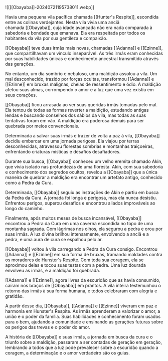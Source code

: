![[[[Obayaba]]-20240721195738011.webp]]

Havia uma pequena vila pacífica chamada [[Hunter's Respite]], escondida entre as colinas verdejantes. Nesta vila vivia uma anciã chamada [[Obayaba]], cuja idade avançada não era nada comparada à sabedoria e bondade que emanava. Ela era respeitada por todos os habitantes da vila por sua gentileza e compaixão.

[[Obayaba]] teve duas irmãs mais novas, chamadas [[Adanna]] e [[Ezinne]], que compartilhavam um vínculo inseparável. As três irmãs eram conhecidas por suas habilidades únicas e conhecimento ancestral transmitido através das gerações.

No entanto, um dia sombrio e nebuloso, uma maldição assolou a vila. Um mal desconhecido, trazido por forças ocultas, transformou [[Adanna]] e [[Ezinne]] em bruxas malignas, cheias de ressentimento e ódio. A maldição afetou suas almas, corrompendo o amor e a luz que uma vez existiu em seus corações.

[[Obayaba]] ficou arrasada ao ver suas queridas irmãs tomadas pelo mal. Ela tentou de todas as formas reverter a maldição, estudando antigas lendas e buscando conselhos dos sábios da vila, mas todas as suas tentativas foram em vão. A maldição era poderosa demais para ser quebrada por meios convencionais.

Determinada a salvar suas irmãs e trazer de volta a paz à vila, [[Obayaba]] decidiu embarcar em uma jornada perigosa. Ela viajou por terras desconhecidas, atravessou florestas sombrias e montanhas traiçoeiras, enfrentando criaturas místicas e desafios desafiadores.

Durante sua busca, [[Obayaba]] conheceu um velho eremita chamado Akin, que vivia isolado nas profundezas de uma floresta. Akin, com sua sabedoria e conhecimento dos segredos ocultos, revelou a [[Obayaba]] que a única maneira de quebrar a maldição era encontrar um artefato antigo, conhecido como a Pedra da Cura.

Determinada, [[Obayaba]] seguiu as instruções de Akin e partiu em busca da Pedra da Cura. A jornada foi longa e perigosa, mas ela nunca desistiu. Enfrentou perigos, superou desafios e encontrou aliados improváveis ​​ao longo do caminho.

Finalmente, após muitos meses de busca incansável, [[Obayaba]] encontrou a Pedra da Cura em uma caverna escondida no topo de uma montanha sagrada. Com lágrimas nos olhos, ela segurou a pedra e orou por suas irmãs. A luz divina brilhou intensamente, envolvendo a anciã e a pedra, e uma aura de cura se espalhou pelo ar.

[[Obayaba]] voltou à vila carregando a Pedra da Cura consigo. Encontrou [[Adanna]] e [[Ezinne]] em sua forma de bruxas, tramando maldades contra os moradores de Hunster's Respite. Com toda sua coragem, ela se aproximou delas e tocou suas testas com a pedra. Uma luz dourada envolveu as irmãs, e a maldição foi quebrada.

[[Adanna]] e [[Ezinne]], agora livres da escuridão que as havia consumido, caíram nos braços de [[Obayaba]] em prantos. A vila inteira testemunhou o retorno das irmãs à sua forma humana, e todos celebraram com alegria e gratidão.

A partir desse dia, [[Obayaba]], [[Adanna]] e [[Ezinne]] viveram em paz e harmonia em Hunster's Respite. As irmãs aprenderam a valorizar o amor, a união e o poder da família. Suas habilidades e conhecimento foram usados ​​para o bem, ajudando a comunidade e ensinando as gerações futuras sobre os perigos das trevas e o poder do amor.

A história de [[Obayaba]] e suas irmãs, a jornada em busca da cura e o triunfo sobre a maldição, passaram a ser contadas de geração em geração, lembrando a todos que a luz pode prevalecer sobre a escuridão quando a coragem, a determinação e o amor verdadeiro são os guias.